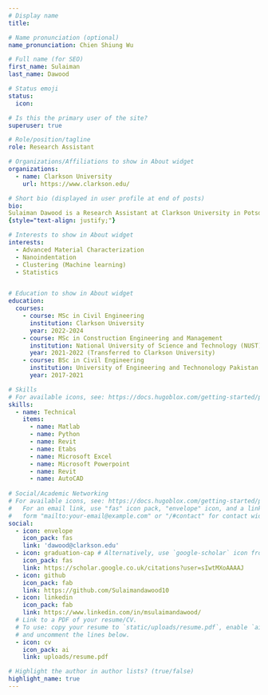 ```yaml
---
# Display name
title:

# Name pronunciation (optional)
name_pronunciation: Chien Shiung Wu

# Full name (for SEO)
first_name: Sulaiman
last_name: Dawood

# Status emoji
status:
  icon: 

# Is this the primary user of the site?
superuser: true

# Role/position/tagline
role: Research Assistant

# Organizations/Affiliations to show in About widget
organizations:
  - name: Clarkson University
    url: https://www.clarkson.edu/

# Short bio (displayed in user profile at end of posts)
bio: 
Sulaiman Dawood is a Research Assistant at Clarkson University in Potsdam, NY, USA. His expertise encompasses statistics, material characterization, machine learning, clustering, and material study. Currently, he leads the investigation of a novel concrete material sent from the International Space Station (ISS) for lunar surface applications. His research focuses on material development, unique curing conditions, and optimizing mixture proportions for geopolymer concrete with additive manufacturing (3-D printing) applications in mind. Utilizing advanced concrete characterization techniques such as SEM-EDS, nanoindentation, and optical microscopy, Sulaiman has explored critical factors influencing geopolymer lunar concrete, providing valuable insights for future lunar construction. His work has demonstrated positive durability results in space environments (ISS) and showcased the potential for producing structural materials on the lunar surface, achieving compressive strengths approaching 40 MPa with lunar regolith simulant-based geopolymer concrete.
{style="text-align: justify;"}

# Interests to show in About widget
interests:
  - Advanced Material Characterization
  - Nanoindentation
  - Clustering (Machine learning)
  - Statistics


# Education to show in About widget
education:
  courses:
    - course: MSc in Civil Engineering
      institution: Clarkson University
      year: 2022-2024
    - course: MSc in Construction Engineering and Management
      institution: National University of Science and Technology (NUST)
      year: 2021-2022 (Transferred to Clarkson University)
    - course: BSc in Civil Engineering
      institution: University of Engineering and Technonology Pakistan
      year: 2017-2021

# Skills
# For available icons, see: https://docs.hugoblox.com/getting-started/page-builder/#icons
skills:
  - name: Technical
    items:
      - name: Matlab
      - name: Python
      - name: Revit
      - name: Etabs
      - name: Microsoft Excel
      - name: Microsoft Powerpoint
      - name: Revit
      - name: AutoCAD
      
# Social/Academic Networking
# For available icons, see: https://docs.hugoblox.com/getting-started/page-builder/#icons
#   For an email link, use "fas" icon pack, "envelope" icon, and a link in the
#   form "mailto:your-email@example.com" or "/#contact" for contact widget.
social:
  - icon: envelope
    icon_pack: fas
    link: 'dawood@clarkson.edu'
  - icon: graduation-cap # Alternatively, use `google-scholar` icon from `ai` icon pack
    icon_pack: fas
    link: https://scholar.google.co.uk/citations?user=sIwtMXoAAAAJ
  - icon: github
    icon_pack: fab
    link: https://github.com/Sulaimandawood10
  - icon: linkedin
    icon_pack: fab
    link: https://www.linkedin.com/in/msulaimandawood/
  # Link to a PDF of your resume/CV.
  # To use: copy your resume to `static/uploads/resume.pdf`, enable `ai` icons in `params.yaml`,
  # and uncomment the lines below.
  - icon: cv
    icon_pack: ai
    link: uploads/resume.pdf

# Highlight the author in author lists? (true/false)
highlight_name: true
---
```


